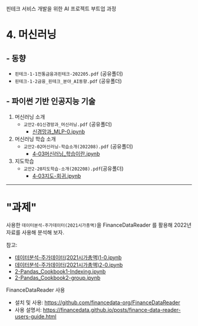 핀테크 서비스 개발을 위한 AI 프로젝트 부트업 과정


<!-- # 3. 금융데이터와 인공지능

 ## - 리뷰 & 시각화

   - [Pandas_Cookbook1-Indexing.ipynb](notebooks/2-Pandas_Cookbook1-Indexing.ipynb)
   - [Pandas_Cookbook2-group.ipynb](notebooks/2-Pandas_Cookbook2-group.ipynb)
   - [Matplotlib 시각화1](notebooks/3-시각화1-Matplotlib_1.ipynb)
   - [Seaborn 시각화2](notebooks/3-시각화2-Seaborn_1.ipynb)


## - 금융 공시 데이터 분석

공개 금융데이터 중에서 공시 데이터 활용 방법을 살펴본다.

 - [데이터분석-주가데이터-공시basic.ipynb](notebooks/데이터분석-주가데이터-공시basic-0.ipynb)
-->
 
# 4. 머신러닝
<!--
## - 리뷰
   - [데이터분석-주가데이터(2021시가총액)1-0.ipynb](notebooks/데이터분석-주가데이터(2021시가총액)1-0.ipynb)
   - [데이터분석-주가데이터(2021시가총액)2-0.ipynb](notebooks/데이터분석-주가데이터(2021시가총액)2-0.ipynb)
-->

## - 동향
   - `핀테크-1-1전통금융과핀테크-202205.pdf` (공유폴더)
   - `핀테크-1-2금융_핀테크_분야_AI동향.pdf` (공유폴더)

## - 파이썬 기반 인공지능 기술

1. 머신러닝 소개
   - `교안2-01신경망과_머신러닝.pdf` (공유폴더)
       - [신경망과_MLP-0.ipynb](notebooks/4-02신경망과_MLP-0.ipynb)
2. 머신러닝 학습 소개
   - `교안2-02머신러닝-학습소개(202208).pdf` (공유폴더)
       - [4-03머신러닝_학습이란.ipynb](notebooks/4-03머신러닝_학습이란.ipynb)     
3. 지도학습
   - `교안2-20지도학습-소개(202208).pdf`(공유폴더)
       - [4-03지도-회귀.ipynb](notebooks/4-03지도-회귀.ipynb)

---

# "과제"

사용한 `데이터분석-주가데이터(2021시가총액)`을 FinanceDataReader 를 활용해 2022년 자료를 사용해 분석해 보자.

참고:
   - [데이터분석-주가데이터(2021시가총액)1-0.ipynb](notebooks/데이터분석-주가데이터(2021시가총액)1-0.ipynb)
   - [데이터분석-주가데이터(2021시가총액)2-0.ipynb](notebooks/데이터분석-주가데이터(2021시가총액)2-0.ipynb)
   - [2-Pandas_Cookbook1-Indexing.ipynb](notebooks/2-Pandas_Cookbook1-Indexing.ipynb)
   - [2-Pandas_Cookbook2-group.ipynb](notebooks/2-Pandas_Cookbook2-group.ipynb)

FinanceDataReader 사용
   - 설치 및 사용: https://github.com/financedata-org/FinanceDataReader
   - 사용 설명서: https://financedata.github.io/posts/finance-data-reader-users-guide.html

